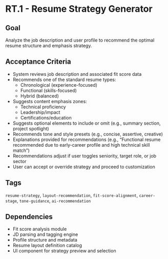 # RT.1 - Resume Strategy Generator

## Goal
Analyze the job description and user profile to recommend the optimal resume structure and emphasis strategy.

## Acceptance Criteria
- System reviews job description and associated fit score data
- Recommends one of the standard resume types:
  - Chronological (experience-focused)
  - Functional (skills-focused)
  - Hybrid (balanced)
- Suggests content emphasis zones:
  - Technical proficiency
  - Leadership/impact
  - Certifications/education
- Suggests optional elements to include or omit (e.g., summary section, project spotlight)
- Recommends tone and style presets (e.g., concise, assertive, creative)
- Explanations provided for recommendations (e.g., “Functional resume recommended due to early-career profile and high technical skill match”)
- Recommendations adjust if user toggles seniority, target role, or job sector
- User can accept or override strategy and proceed to customization

## Tags
`resume-strategy`, `layout-recommendation`, `fit-score-alignment`, `career-stage`, `tone-guidance`, `ai-recommendation`

## Dependencies
- Fit score analysis module
- JD parsing and tagging engine
- Profile structure and metadata
- Resume layout definition catalog
- UI component for strategy preview and selection

